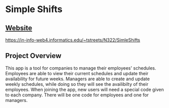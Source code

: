 # Simple Shifts

## [Website](https://in-info-web4.informatics.edu/~tstreets/N322/SimleShifts)
https://in-info-web4.informatics.edu/~tstreets/N322/SimleShifts

## Project Overview
This app is a tool for companies to manage their employees' schedules. Employees are able to view their current schedules and update their availability for future weeks. Managers are able to create and update weekly schedules, while doing so they will see the availibilty of their employees. When joining the app, new users will need a special code given to each company. There will be one code for employees and one for managers.